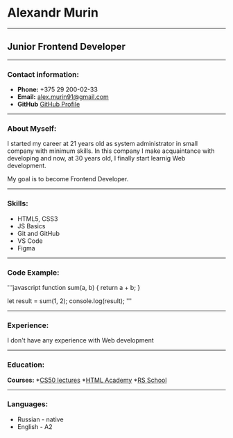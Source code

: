 # Alexandr Murin
***
## Junior Frontend Developer
***
### Contact information:
* **Phone:** +375 29 200-02-33
* **Email:** alex.murin91@gmail.com
* **GitHub** [GitHub Profile](https://github.com/AlexandrMurin)
***
### About Myself:
I started my career at 21 years old as system administrator in small company with minimum skills. In this company I make acquaintance with developing and now, at 30 years old, I finally start learnig Web development.

My goal is to become Frontend Developer.
***
### Skills:
* HTML5, CSS3
* JS Basics
* Git and GitHub
* VS Code
* Figma
***
### Code Example:
'''javascript
function sum(a, b) {
  return a + b;
}

let result = sum(1, 2);
console.log(result);
'''
***
### Experience:
I don't have any experience with Web development
***
### Education:
**Courses:**
*[CS50 lectures](https://www.youtube.com/playlist?list=PLawfWYMUziZqyUL5QDLVbe3j5BKWj42E5)
*[HTML Academy](https://htmlacademy.ru/)
*[RS School](https://rs.school/)
***
### Languages:
* Russian - native
* English - A2
